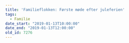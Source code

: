 ```yaml
---
title: 'Familieflokken: Første møde efter juleferien'
tags:
  - Familie
date_start: "2019-01-13T10:00:00"
date_end: "2019-01-13T12:00:00"
old_id: 7276
---
```

